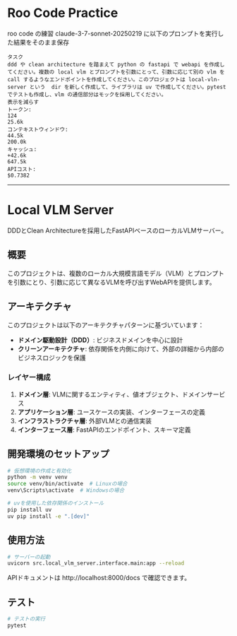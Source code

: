 # Roo Code Practice

roo code の練習
claude-3-7-sonnet-20250219 に以下のプロンプトを実行した結果をそのまま保存

```
タスク
ddd や clean architecture を踏まえて python の fastapi で webapi を作成してください。複数の local vlm とプロンプトを引数にとって、引数に応じて別の vlm を call するようなエンドポイントを作成してください。このプロジェクトは local-vln-server という  dir を新しく作成して、ライブラリは uv で作成してください。pytest でテストも作成し、vlm の通信部分はモックを採用してください。
表示を減らす
トークン:
124
25.6k
コンテキストウィンドウ:
44.5k
200.0k
キャッシュ:
+42.6k
647.5k
APIコスト:
$0.7382
```

---

# Local VLM Server

DDDとClean Architectureを採用したFastAPIベースのローカルVLMサーバー。

## 概要

このプロジェクトは、複数のローカル大規模言語モデル（VLM）とプロンプトを引数にとり、引数に応じて異なるVLMを呼び出すWebAPIを提供します。

## アーキテクチャ

このプロジェクトは以下のアーキテクチャパターンに基づいています：

- **ドメイン駆動設計（DDD）**: ビジネスドメインを中心に設計
- **クリーンアーキテクチャ**: 依存関係を内側に向けて、外部の詳細から内部のビジネスロジックを保護

### レイヤー構成

1. **ドメイン層**: VLMに関するエンティティ、値オブジェクト、ドメインサービス
2. **アプリケーション層**: ユースケースの実装、インターフェースの定義
3. **インフラストラクチャ層**: 外部VLMとの通信実装
4. **インターフェース層**: FastAPIのエンドポイント、スキーマ定義

## 開発環境のセットアップ

```bash
# 仮想環境の作成と有効化
python -m venv venv
source venv/bin/activate  # Linuxの場合
venv\Scripts\activate  # Windowsの場合

# uvを使用した依存関係のインストール
pip install uv
uv pip install -e ".[dev]"
```

## 使用方法

```bash
# サーバーの起動
uvicorn src.local_vlm_server.interface.main:app --reload
```

APIドキュメントは http://localhost:8000/docs で確認できます。

## テスト

```bash
# テストの実行
pytest